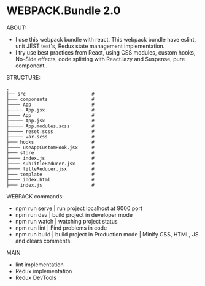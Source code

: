 # WEBPACK.Bundle 2.0

  ABOUT:
  - I use this webpack bundle with react. This webpack bundle have eslint, unit JEST test's, Redux state management implementation.
  - I try use best practices from React, using CSS modules, custom hooks, No-Side effects, code splitting with React.lazy and Suspense, pure component..
  
  STRUCTURE:
  
    .
    ├── src                        # 
    ├─── components                #
    ├──── App                      #
    ├───── App.jsx                 #
    ├──── App                      #
    ├───── App.jsx                 #
    ├───── App.modules.scss        #
    ├───── reset.scss              #
    ├───── var.scss                #
    ├─── hooks                     #
    ├──── useAppCustomHook.jsx     #
    ├─── store                     #
    ├──── index.js                 #
    ├──── subTitleReducer.jsx      #
    ├──── titleReducer.jsx         #
    ├─── template                  #
    ├──── index.html               #
    ├─── index.js                  #


  WEBPACK commands:
  - npm run serve | run project localhost at 9000 port
  - npm run dev   | build project in developer mode
  - npm run watch | watching project status
  - npm run lint  | Find problems in code
  - npm run build | build project in Production mode | Minify CSS, HTML, JS and clears comments.

  MAIN:
  - lint implementation
  - Redux implementation
  - Redux DevTools

  
